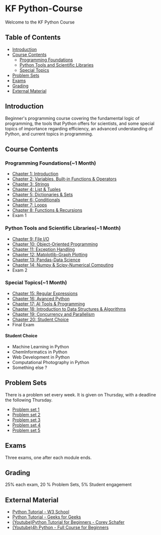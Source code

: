 # KF Python-Course

Welcome to the KF Python Course

## Table of Contents

- [Introduction](#the-ultimate-python-course)
- [Course Contents](#course-contents)
    - [Programming Foundations](#foundations)
    - [Python Tools and Scientific Libraries](#python)
    - [Special Topics](#special)
- [Problem Sets](#problem-sets)
- [Exams](#exams)
- [Grading](#grading)
- [External Material](#external-material)

## Introduction

Beginner's programming course covering the fundamental logic of programming, the tools that Python offers for scientists, and some special topics of importance regarding efficiency, an advanced understanding of Python, and current topics in programming.

## Course Contents

### Programming Foundations(~1 Month)

- [Chapter 1: Introduction](Week-1/Lecture-1.ipynb)
- [Chapter 2: Variables, Built-in Functions & Operators](Week-1/Lecture-2.ipynb)
- [Chapter 3: Strings](Week-2/Lecture-3.ipynb)
- [Chapter 4: List & Tuples](Week-2/Lecture-4.ipynb)
- [Chapter 5: Dictionaries & Sets](Week-3/Lecture-5.ipynb)
- [Chapter 6: Conditionals](Week-3/Lecture-6.ipynb)
- [Chapter 7: Loops](Week-4/Lecture-7.ipynb)
- [Chapter 8: Functions & Recursions](Week-4/Lecture-8.ipynb)
- Exam 1

### Python Tools and Scientific Libraries(~1 Month)

- [Chapter 9: File I/O](Week-5/Lecture-9.ipynb)
- [Chapter 10: Object-Oriented Programming](Week-6/Lecture-9.ipynb)
- [Chapter 11: Exception Handling](Week-6/Lecture-11.ipynb)
- [Chapter 12: Matplotlib-Graph Plotting](#chapter12)
- [Chapter 13: Pandas-Data Science](#chapter13)
- [Chapter 14: Numpy & Scipy-Numerical Computing](#chapter14)
- Exam 2

### Special Topics(~1 Month)

- [Chapter 15: Regular Expressions](#chapter15)
- [Chapter 16: Avanced Python](#chapter16)
- [Chapter 17: AI Tools & Programming](#chapter17)
- [Chapter 18: Introduction to Data Structures & Algorithms](#chapter18)
- [Chapter 19: Concurrency and Parallelism](#chapter19)
- [Chapter 20: Student Choice](#chapter20)
- Final Exam

#### Student Choice

- Machine Learning in Python
- ChemInformatics in Python
- Web Development in Python
- Computational Photography in Python   
- Something else ?

## Problem Sets

There is a problem set every week. It is given on Thursday, with a deadline the following Thursday.

- [Problem set 1](Week-1/problem-set.ipynb)
- [Problem set 2](Week-2/problem-set-W2.ipynb)
- [Problem set 3](Week-3/problem-set-W3.ipynb)
- [Problem set 4](Week-4/problem-set-W4.ipynb)
- [Problem set 5](Week-6/problem-set-W5.ipynb)

## Exams

Three exams, one after each module ends.

## Grading

25% each exam, 20 % Problem Sets, 5% Student engagement

## External Material

- [Python Tutorial - W3 School](https://www.w3schools.com/python/default.asp)
- [Python Tutorial - Geeks for Geeks](https://www.geeksforgeeks.org/python-programming-language-tutorial/?ref=shm)
- [(Youtube)Python Tutorial for Beginners - Corey Schafer](https://www.youtube.com/watch?v=YYXdXT2l-Gg&list=PL-osiE80TeTskrapNbzXhwoFUiLCjGgY7)
- [(Youtube)4h Python - Full Course for Beginners](https://www.youtube.com/watch?v=rfscVS0vtbw)
